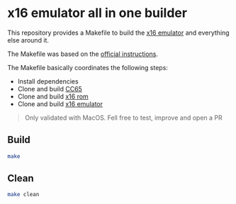 # x16 emulator all in one builder

This repository provides a Makefile to build the [x16 emulator](https://github.com/commanderx16/x16-emulator/) and everything else around it.

The Makefile was based on the [official instructions](https://github.com/commanderx16/x16-emulator/wiki/x16-emulator-Getting-Started#building-from-scratch-on-macos).


The Makefile basically coordinates the following steps:

* Install dependencies
* Clone and build [CC65](https://github.com/cc65/cc65.git)
* Clone and build [x16 rom](https://github.com/commanderx16/x16-rom)
* Clone and build [x16 emulator](https://github.com/commanderx16/x16-emulator)

> Only validated with MacOS. Fell free to test, improve and open a PR

## Build

```bash
make
```

## Clean

```bash
make clean
```
